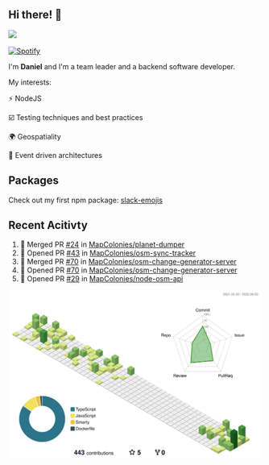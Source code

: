 ## Hi there! 👋

<p>
  <img src="https://github-readme-stats.vercel.app/api?username=syncush&theme=tokyonight">
</p>

[![Spotify](https://novatorem-rust.vercel.app/api/spotify)](https://open.spotify.com/user/syncush)

I'm **Daniel** and I'm a team leader and a backend software developer.

My interests:

⚡ NodeJS

☑️ Testing techniques and best practices

🌍 Geospatiality

🧠 Event driven architectures

## Packages
Check out my first npm package: [slack-emojis](https://www.npmjs.com/package/slack-emojis)

## Recent Acitivty
<!--START_SECTION:activity-->
1. 🎉 Merged PR [#24](https://github.com/MapColonies/planet-dumper/pull/24) in [MapColonies/planet-dumper](https://github.com/MapColonies/planet-dumper)
2. 💪 Opened PR [#43](https://github.com/MapColonies/osm-sync-tracker/pull/43) in [MapColonies/osm-sync-tracker](https://github.com/MapColonies/osm-sync-tracker)
3. 🎉 Merged PR [#70](https://github.com/MapColonies/osm-change-generator-server/pull/70) in [MapColonies/osm-change-generator-server](https://github.com/MapColonies/osm-change-generator-server)
4. 💪 Opened PR [#70](https://github.com/MapColonies/osm-change-generator-server/pull/70) in [MapColonies/osm-change-generator-server](https://github.com/MapColonies/osm-change-generator-server)
5. 💪 Opened PR [#29](https://github.com/MapColonies/node-osm-api/pull/29) in [MapColonies/node-osm-api](https://github.com/MapColonies/node-osm-api)
<!--END_SECTION:activity-->

![contrib](./profile-3d-contrib/profile-green-animate.svg)
